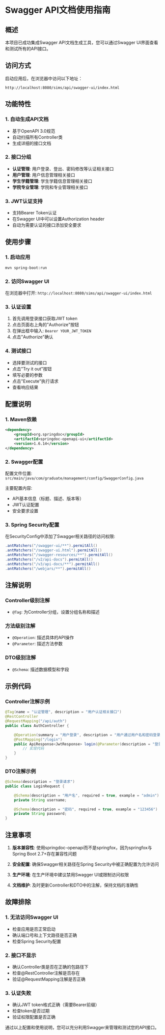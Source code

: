 # Swagger API文档使用指南

## 概述

本项目已成功集成Swagger API文档生成工具，您可以通过Swagger UI界面查看和测试所有的API接口。

## 访问方式

启动应用后，在浏览器中访问以下地址：

```
http://localhost:8080/sims/api/swagger-ui/index.html
```

## 功能特性

### 1. 自动生成API文档
- 基于OpenAPI 3.0规范
- 自动扫描所有Controller类
- 生成详细的接口文档

### 2. 接口分组
- **认证管理**: 用户登录、登出、密码修改等认证相关接口
- **用户管理**: 用户信息管理相关接口
- **学生学籍管理**: 学生学籍信息管理相关接口
- **学院专业管理**: 学院和专业管理相关接口

### 3. JWT认证支持
- 支持Bearer Token认证
- 在Swagger UI中可以设置Authorization header
- 自动为需要认证的接口添加安全要求

## 使用步骤

### 1. 启动应用
```bash
mvn spring-boot:run
```

### 2. 访问Swagger UI
在浏览器中打开: `http://localhost:8080/sims/api/swagger-ui/index.html`

### 3. 认证设置
1. 首先调用登录接口获取JWT token
2. 点击页面右上角的"Authorize"按钮
3. 在弹出框中输入: `Bearer YOUR_JWT_TOKEN`
4. 点击"Authorize"确认

### 4. 测试接口
- 选择要测试的接口
- 点击"Try it out"按钮
- 填写必要的参数
- 点击"Execute"执行请求
- 查看响应结果

## 配置说明

### 1. Maven依赖
```xml
<dependency>
    <groupId>org.springdoc</groupId>
    <artifactId>springdoc-openapi-ui</artifactId>
    <version>1.6.14</version>
</dependency>
```

### 2. Swagger配置
配置文件位置: `src/main/java/com/graduate/management/config/SwaggerConfig.java`

主要配置内容:
- API基本信息（标题、描述、版本等）
- JWT认证配置
- 安全要求设置

### 3. Spring Security配置
在SecurityConfig中添加了Swagger相关路径的访问权限:
```java
.antMatchers("/swagger-ui/**").permitAll()
.antMatchers("/swagger-ui.html").permitAll()
.antMatchers("/swagger-resources/**").permitAll()
.antMatchers("/v2/api-docs").permitAll()
.antMatchers("/v3/api-docs/**").permitAll()
.antMatchers("/webjars/**").permitAll()
```

## 注解说明

### Controller级别注解
- `@Tag`: 为Controller分组，设置分组名称和描述

### 方法级别注解
- `@Operation`: 描述具体的API操作
- `@Parameter`: 描述方法参数

### DTO级别注解
- `@Schema`: 描述数据模型和字段

## 示例代码

### Controller注解示例
```java
@Tag(name = "认证管理", description = "用户认证相关接口")
@RestController
@RequestMapping("/api/auth")
public class AuthController {
    
    @Operation(summary = "用户登录", description = "用户通过用户名和密码登录系统")
    @PostMapping("/login")
    public ApiResponse<JwtResponse> login(@Parameter(description = "登录请求信息", required = true) @Valid @RequestBody LoginRequest loginRequest) {
        // 实现代码
    }
}
```

### DTO注解示例
```java
@Schema(description = "登录请求")
public class LoginRequest {
    
    @Schema(description = "用户名", required = true, example = "admin")
    private String username;
    
    @Schema(description = "密码", required = true, example = "123456")
    private String password;
}
```

## 注意事项

1. **版本兼容性**: 使用springdoc-openapi而不是springfox，因为springfox与Spring Boot 2.7+存在兼容性问题

2. **安全配置**: 确保Swagger相关路径在Spring Security中被正确配置为允许访问

3. **生产环境**: 在生产环境中建议禁用Swagger UI或限制访问权限

4. **文档维护**: 及时更新Controller和DTO中的注解，保持文档的准确性

## 故障排除

### 1. 无法访问Swagger UI
- 检查应用是否正常启动
- 确认端口号和上下文路径是否正确
- 检查Spring Security配置

### 2. 接口不显示
- 确认Controller类是否在正确的包路径下
- 检查@RestController注解是否存在
- 验证@RequestMapping注解是否正确

### 3. 认证失败
- 确认JWT token格式正确（需要Bearer前缀）
- 检查token是否过期
- 验证权限配置是否正确

通过以上配置和使用说明，您可以充分利用Swagger来管理和测试您的API接口。

